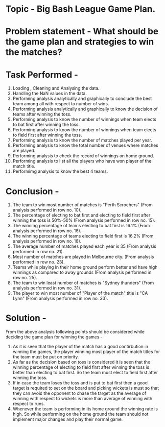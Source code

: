 # Topic - Big Bash League Game Plan.

# Problem statement - What should be the game plan and strategies to win the matches?

# Task Performed -
1. Loading , Cleaning and Analysing the data.
2. Handling the NaN values in the data.
3. Performing analysis analytically and graphically to conclude the best team among all with respect to number of wins.
4. Performing analysis analytically and graphically to know the decision of teams after winning the toss.
5. Performing analysis to know the number of winnings when team elects to bat first after winning the toss.
6. Performing analysis to know the number of winnings when team elects to field first after winning the toss.
7. Performing analysis to know the number of matches played per year.
8. Performing analysis to know the total number of venues where matches are played.
9. Performing analysis to check the record of winnings on home ground.
10. Performing analysis to list all the players who have won player of the match title.
11. Performimg analysis to know the best 4 teams.
  
# Conclusion -
1. The team to win most number of matches is "Perth Scrochers" (From analysis performed in row no. 10).
2. The percentage of electing to bat first and electing to field first after winning the toss is 50%-50% (From analysis performed in row no. 15).
3. The winning percentage of teams electing to bat first is 16.1% (From analysis performed in row no. 16).
4. The winning percentage of teams electing to field first is 16.2% (From analysis performed in row no. 18).
5. The average number of matches played each year is 35 (From analysis performed in row no. 21).
6. Most number of matches are played in Melbourne city. (From analysis performed in row no. 23).
7. Teams while playing in their home ground perform better and have high winnings as compared to away grounds (From analysis performed in row no. 25).
8. The team to win least number of matches is "Sydney thunders" (From analysis performed in row no. 31).
9. The player to win most number of "Player of the match" title is "CA Lynn" (From analysis performed in row no. 33).

# Solution -
From the above analysis following points should be considered while deciding the game plan for winning the games -

1. As it is seen that the player of the match has a good contirbution in winning the games, the player winning most player of the match titles for the team must be put on priority.
2. As far as the decision based on toss is considered it is seen that the winning percentage of electing to field first after winning the toss is better than electing to bat first. So the team must elect to field first after winning the toss.
3. If in case the team loses the toss and is put to bat first then a good target is required to set on the board and picking wickets is must so that they can avoid the opponent to chase the target as the average of winning with respect to wickets is more than average of winning with respect to runs.
4. Whenever the team is performing in its home ground the winning rate is high. So while performing on the home ground the team should not implement major changes and play their normal game.
